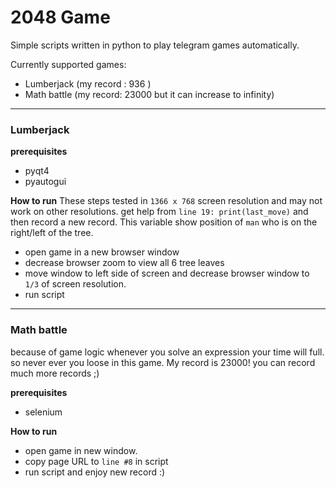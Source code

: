 
# 2048 Game

Simple scripts written in python to play telegram games automatically. 

Currently supported games:
- Lumberjack (my record : 936 )
- Math battle (my record: 23000 but it can increase to infinity)
---

### Lumberjack
**prerequisites**
 - pyqt4
 - pyautogui

**How to run**
These steps tested in `1366 x 768` screen resolution and may not work on other resolutions. get help from `line 19: print(last_move)` and then record a new record. This variable show position of `man` who is on the right/left of the tree.

- open game in a new browser window
- decrease browser zoom to view all 6 tree leaves
-  move window to left side of screen and decrease browser window to  `1/3` of screen resolution.
- run script

---

### Math battle
because of game logic whenever you solve an expression your time will full. so never ever you loose in this game. My record is  23000! you can record much more records ;)

**prerequisites**
- selenium

**How to run**
- open game in new window. 
- copy page URL to `line #8` in script
- run script and enjoy new record :)
